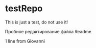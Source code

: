 testRepo
========

This is just a test, do not use it!

Пробное редактирование файла Readme

1 line from Giovanni
